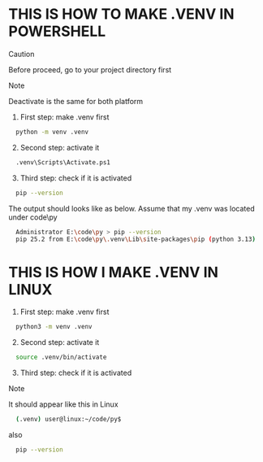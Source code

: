 # THIS IS HOW TO MAKE .VENV IN POWERSHELL

> [!CAUTION]
> Before proceed, go to your project directory first

> [!NOTE]
> Deactivate is the same for both platform

1. First step: make .venv first

```sh
  python -m venv .venv
```

2. Second step: activate it

```sh
  .venv\Scripts\Activate.ps1
```

3. Third step: check if it is activated

```sh
  pip --version
```

The output should looks like as below.
Assume that my .venv was located under code\py

```sh
  Administrator E:\code\py > pip --version
  pip 25.2 from E:\code\py\.venv\Lib\site-packages\pip (python 3.13)
```

# THIS IS HOW I MAKE .VENV IN LINUX

1. First step: make .venv first

```sh
  python3 -m venv .venv
```

2. Second step: activate it
```sh
  source .venv/bin/activate
```

3. Third step: check if it is activated

 > [!NOTE]
 > It should appear like this in Linux

```sh
  (.venv) user@linux:~/code/py$
```

also

```sh
  pip --version
```

